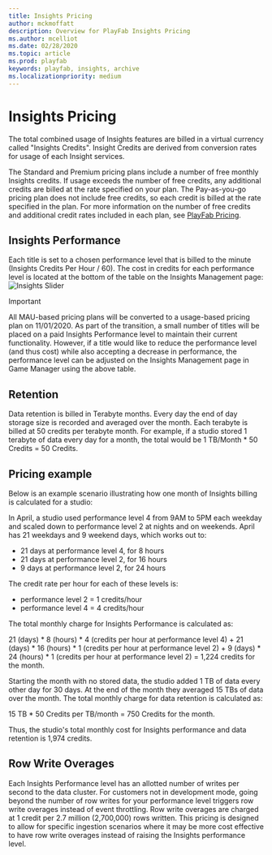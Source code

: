 ```yaml
---
title: Insights Pricing
author: mckmoffatt
description: Overview for PlayFab Insights Pricing
ms.author: mcelliot
ms.date: 02/28/2020
ms.topic: article
ms.prod: playfab
keywords: playfab, insights, archive
ms.localizationpriority: medium
---
```


# Insights Pricing
The total combined usage of Insights features are billed in a virtual currency called "Insights Credits". Insight Credits are derived from conversion rates for usage of each Insight services. 

The Standard and Premium pricing plans include a number of free monthly Insights credits. If usage exceeds the number of free credits, any additional credits are billed at the rate specified on your plan. The Pay-as-you-go pricing plan does not include free credits, so each credit is billed at the rate specified in the plan. For more information on the number of free credits and additional credit rates included in each plan, see [PlayFab Pricing](http://playfab.com/pricing). 

## Insights Performance
Each title is set to a chosen performance level that is billed to the minute (Insights Credits Per Hour / 60). The cost in credits for each performance level is located at the bottom of the table on the Insights Management page:
![Insights Slider](/data-explorer/media/performance-level2.png)

> [!IMPORTANT] 
> All MAU-based pricing plans will be converted to a usage-based pricing plan on 11/01/2020. As part of the transition, a small number of titles will be placed on a paid Insights Performance level to maintain their current functionality. However, if a title would like to reduce the performance level (and thus cost) while also accepting a decrease in performance, the performance level can be adjusted on the Insights Management page in Game Manager using the above table. 


## Retention
Data retention is billed in Terabyte months. Every day the end of day storage size is recorded and averaged over the month. Each terabyte is billed at 50 credits per terabyte month. For example, if a studio stored 1 terabyte of data every day for a month, the total would be 1 TB/Month * 50 Credits = 50 Credits.

## Pricing example

Below is an example scenario illustrating how one month of Insights billing is calculated for a studio:

In April, a studio used performance level 4 from 9AM to 5PM each weekday and scaled down to performance level 2 at nights and on weekends. April has 21 weekdays and 9 weekend days, which works out to: 
* 21 days at performance level 4, for 8 hours
* 21 days at performance level 2, for 16 hours
* 9 days at performance level 2, for 24 hours

The credit rate per hour for each of these levels is:
* performance level 2 = 1 credits/hour
* performance level 4 = 4 credits/hour

The total monthly charge for Insights Performance is calculated as: 

21 (days) * 8 (hours) * 4 (credits per hour at performance level 4) + 21 (days) * 16 (hours) * 1 (credits per hour at performance level 2) + 9 (days) * 24 (hours) * 1 (credits per hour at performance level 2) = 1,224 credits for the month.

Starting the month with no stored data, the studio added 1 TB of data every other day for 30 days. At the end of the month they averaged 15 TBs of data over the month. The total monthly charge for data retention is calculated as:

15 TB * 50 Credits per TB/month = 750 Credits for the month.

Thus, the studio's total monthly cost for Insights performance and data retention is 1,974 credits.

## Row Write Overages   
Each Insights Performance level has an allotted number of writes per second to the data cluster. For customers not in development mode, going beyond the number of row writes for your performance level triggers row write overages instead of event throttling. Row write overages are charged at 1 credit per 2.7 million (2,700,000) rows written. This pricing is designed to allow for specific ingestion scenarios where it may be more cost effective to have row write overages instead of raising the Insights performance level.  

